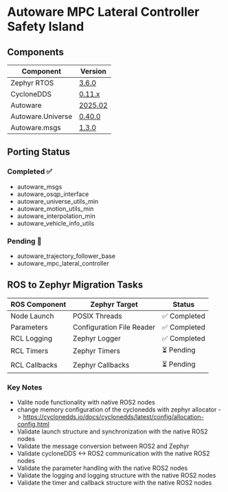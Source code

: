 # Autoware MPC Lateral Controller Safety Island

## Components

| Component | Version |
|--------------|---------------|
| Zephyr RTOS  | [3.6.0](https://github.com/zephyrproject-rtos/zephyr/commit/6aeb7a2b96c2b212a34f00c0ad3862ac19e826e8) |
| CycloneDDS  | [0.11.x](https://github.com/eclipse-cyclonedds/cyclonedds/commit/7c253ad3c4461b10dc4cac36a257b097802cd043) |
| Autoware    | [2025.02](https://github.com/autowarefoundation/autoware/tree/2025.02) |
| Autoware.Universe | [0.40.0](https://github.com/autowarefoundation/autoware.universe/tree/0.40.0) |
| Autoware.msgs | [1.3.0](https://github.com/autowarefoundation/autoware_msgs/tree/1.3.0) |

## Porting Status

### Completed ✅
- autoware_msgs
- autoware_osqp_interface
- autoware_universe_utils_min
- autoware_motion_utils_min
- autoware_interpolation_min
- autoware_vehicle_info_utils

### Pending 🔄
- autoware_trajectory_follower_base
- autoware_mpc_lateral_controller

## ROS to Zephyr Migration Tasks

| ROS Component | Zephyr Target | Status |
|--------------|---------------|---------|
| Node Launch  | POSIX Threads | ✅ Completed |
| Parameters   | Configuration File Reader | ✅ Completed |
| RCL Logging  | Zephyr Logger | ✅ Completed |
| RCL Timers   | Zephyr Timers | ⏳ Pending |
| RCL Callbacks| Zephyr Callbacks | ⏳ Pending |

### Key Notes

- Valite node functionality with native ROS2 nodes
- change memory configuration of the cyclonedds with zephyr allocator -> https://cyclonedds.io/docs/cyclonedds/latest/config/allocation-config.html
- Validate launch structure and synchronization with the native ROS2 nodes
- Validate the message conversion between ROS2 and Zephyr
- Validate cycloneDDS <-> ROS2 communication with the native ROS2 nodes
- Validate the parameter handling with the native ROS2 nodes
- Validate the logging and logging structure with the native ROS2 nodes
- Validate the timer and callback structure with the native ROS2 nodes
